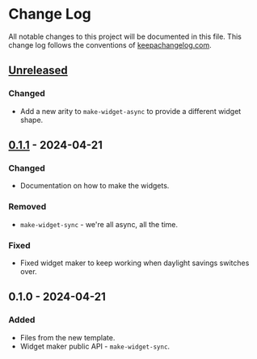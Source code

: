 # Change Log
All notable changes to this project will be documented in this file. This change log follows the conventions of [keepachangelog.com](http://keepachangelog.com/).

## [Unreleased]
### Changed
- Add a new arity to `make-widget-async` to provide a different widget shape.

## [0.1.1] - 2024-04-21
### Changed
- Documentation on how to make the widgets.

### Removed
- `make-widget-sync` - we're all async, all the time.

### Fixed
- Fixed widget maker to keep working when daylight savings switches over.

## 0.1.0 - 2024-04-21
### Added
- Files from the new template.
- Widget maker public API - `make-widget-sync`.

[Unreleased]: https://github.com/your-name/wingspan-duet-boardgen/compare/0.1.1...HEAD
[0.1.1]: https://github.com/your-name/wingspan-duet-boardgen/compare/0.1.0...0.1.1
